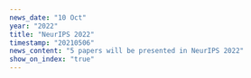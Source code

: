 ```yaml
---
news_date: "10 Oct"
year: "2022"
title: "NeurIPS 2022"
timestamp: "20210506"
news_content: "5 papers will be presented in NeurIPS 2022"
show_on_index: "true"
---
```

